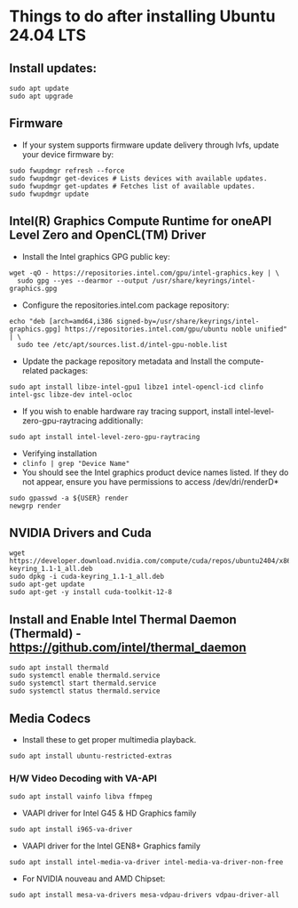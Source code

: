 # Things to do after installing Ubuntu 24.04 LTS

## Install updates:
```
sudo apt update
sudo apt upgrade
```

## Firmware
* If your system supports firmware update delivery through lvfs, update your device firmware by:
```
sudo fwupdmgr refresh --force
sudo fwupdmgr get-devices # Lists devices with available updates.
sudo fwupdmgr get-updates # Fetches list of available updates.
sudo fwupdmgr update
```

## Intel(R) Graphics Compute Runtime for oneAPI Level Zero and OpenCL(TM) Driver
* Install the Intel graphics GPG public key:
```
wget -qO - https://repositories.intel.com/gpu/intel-graphics.key | \
  sudo gpg --yes --dearmor --output /usr/share/keyrings/intel-graphics.gpg
```
* Configure the repositories.intel.com package repository:
```
echo "deb [arch=amd64,i386 signed-by=/usr/share/keyrings/intel-graphics.gpg] https://repositories.intel.com/gpu/ubuntu noble unified" | \
  sudo tee /etc/apt/sources.list.d/intel-gpu-noble.list
```
* Update the package repository metadata and Install the compute-related packages:
```
sudo apt install libze-intel-gpu1 libze1 intel-opencl-icd clinfo intel-gsc libze-dev intel-ocloc
```
* If you wish to enable hardware ray tracing support, install intel-level-zero-gpu-raytracing additionally:
```
sudo apt install intel-level-zero-gpu-raytracing
```
* Verifying installation
* `clinfo | grep "Device Name"`
* You should see the Intel graphics product device names listed. If they do not appear, ensure you have permissions to access /dev/dri/renderD*
```
sudo gpasswd -a ${USER} render
newgrp render
```

## NVIDIA Drivers and Cuda
```
wget https://developer.download.nvidia.com/compute/cuda/repos/ubuntu2404/x86_64/cuda-keyring_1.1-1_all.deb
sudo dpkg -i cuda-keyring_1.1-1_all.deb
sudo apt-get update
sudo apt-get -y install cuda-toolkit-12-8
```

## Install and Enable Intel Thermal Daemon (Thermald) - https://github.com/intel/thermal_daemon
```
sudo apt install thermald
sudo systemctl enable thermald.service
sudo systemctl start thermald.service
sudo systemctl status thermald.service
```

## Media Codecs
* Install these to get proper multimedia playback.
```
sudo apt install ubuntu-restricted-extras
```

### H/W Video Decoding with VA-API 
```
sudo apt install vainfo libva ffmpeg
```
* VAAPI driver for Intel G45 & HD Graphics family
```
sudo apt install i965-va-driver
```
* VAAPI driver for the Intel GEN8+ Graphics family
```
sudo apt install intel-media-va-driver intel-media-va-driver-non-free
```
* For NVIDIA nouveau and AMD Chipset:
```
sudo apt install mesa-va-drivers mesa-vdpau-drivers vdpau-driver-all
```

